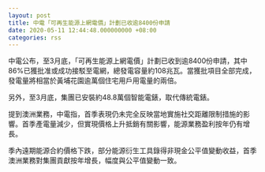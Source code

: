 ```yaml
---
layout: post
title: 中電「可再生能源上網電價」計劃已收逾8400份申請
date: 2020-05-11 12:44:48.000000000 +08:00
categories: rss
---
```


中電公布，至3月底，「可再生能源上網電價」計劃已收到逾8400份申請，其中86%已獲批准或成功接駁至電網，總發電容量約108兆瓦。當獲批項目全部完成，發電量將相當於黃埔花園逾萬個住宅用戶用電量的兩倍。

另外，至3月底，集團已安裝約48.8萬個智能電錶，取代傳統電錶。

提到澳洲業務，中電指，首季表現仍未完全反映當地實施社交距離限制措施的影響。首季產電量減少，但實現價格上升抵銷有關影響，能源業務盈利按年仍有增長。

季內遠期能源合約價格下跌，部分能源衍生工具錄得非現金公平值變動收益，首季澳洲業務對集團貢獻按年增長，幅度與公平值變動一致。
